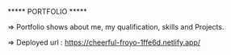 ***** PORTFOLIO *****

=> Portfolio shows about me, my qualification, skills and Projects.

=> Deployed url : https://cheerful-froyo-1ffe6d.netlify.app/
